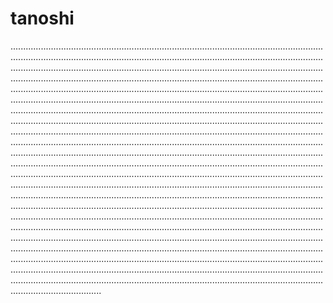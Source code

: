 # tanoshi

........................................................................................................................................................................................................................................................................................................................................................................................................................................................................................................................................................................................................................................................................................................................................................................................................................................................................................................................................................................................................................................................................................................................................................................................................................................................................................................................................................................................................................................................................................................................................................................................................................................................................................................................................................................................................................................................................................................................................................................................................................................................................................................................................................................................................................................................................................................................................................................................................................................................................................................................................................................................................................................................................................................................................................................................................................................................................................................................................................................................................